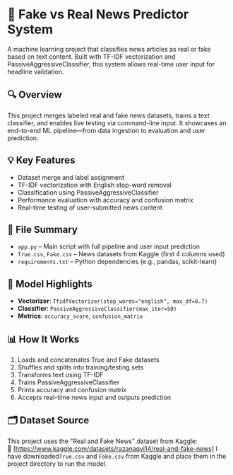 # 📰 Fake vs Real News Predictor System

A machine learning project that classifies news articles as real or fake based on text content. Built with TF-IDF vectorization and PassiveAggressiveClassifier, this system allows real-time user input for headline validation.

## 🔍 Overview
This project merges labeled real and fake news datasets, trains a text classifier, and enables live testing via command-line input. It showcases an end-to-end ML pipeline—from data ingestion to evaluation and user prediction.

## 💡 Key Features
- Dataset merge and label assignment
- TF-IDF vectorization with English stop-word removal
- Classification using PassiveAggressiveClassifier
- Performance evaluation with accuracy and confusion matrix
- Real-time testing of user-submitted news content

## 📁 File Summary
- `app.py` – Main script with full pipeline and user input prediction
- `True.csv`, `Fake.csv` – News datasets from Kaggle (first 4 columns used)
- `requirements.txt` – Python dependencies (e.g., pandas, scikit-learn)

## 🧠 Model Highlights
- **Vectorizer**: `TfidfVectorizer(stop_words="english", max_df=0.7)`
- **Classifier**: `PassiveAggressiveClassifier(max_iter=50)`
- **Metrics**: `accuracy_score`, `confusion_matrix`

## 📊 How It Works
1. Loads and concatenates True and Fake datasets
2. Shuffles and splits into training/testing sets
3. Transforms text using TF-IDF
4. Trains PassiveAggressiveClassifier
5. Prints accuracy and confusion matrix
6. Accepts real-time news input and outputs prediction
 ## 🗂️ Dataset Source
This project uses the "Real and Fake News" dataset from Kaggle:  
🔗 [https://www.kaggle.com/datasets/razanaqvi14/real-and-fake-news]
I have downloaded`True.csv` and `Fake.csv` from Kaggle and place them in the project directory to run the model.

